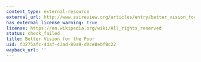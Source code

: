 ```yaml
---
content_type: external-resource
external_url: http://www.ssireview.org/articles/entry/better_vision_for_the_poor
has_external_license_warning: true
license: https://en.wikipedia.org/wiki/All_rights_reserved
status: check_failed
title: Better Vision for the Poor
uid: f3275afc-4daf-43ad-80a9-d0ce8ebf8c22
wayback_url: ''
---
```

